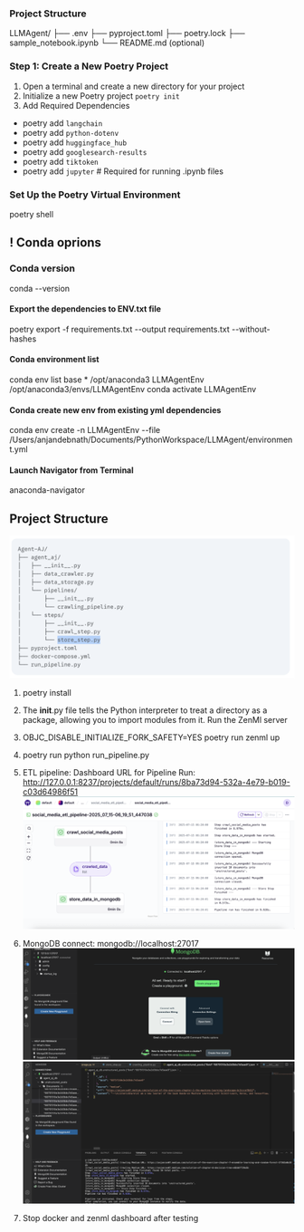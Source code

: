 ### Project Structure 
LLMAgent/
├── .env
├── pyproject.toml
├── poetry.lock
├── sample_notebook.ipynb
└── README.md (optional)

### Step 1: Create a New Poetry Project
1. Open a terminal and create a new directory for your project
2. Initialize a new Poetry project
`poetry init`
3. Add Required Dependencies
- poetry add `langchain `
- poetry add `python-dotenv `
- poetry add `huggingface_hub` 
- poetry add `googlesearch-results` 
- poetry add `tiktoken`
- poetry add `jupyter`  # Required for running .ipynb files

### Set Up the Poetry Virtual Environment
poetry shell

## ! Conda oprions
### Conda version
conda --version
#### Export the dependencies to ENV.txt file 
poetry export -f requirements.txt --output requirements.txt --without-hashes

#### Conda environment list 
conda env list
base                  *  /opt/anaconda3
LLMAgentEnv              /opt/anaconda3/envs/LLMAgentEnv
conda activate LLMAgentEnv

#### Conda create new env from existing yml dependencies 
conda env create -n LLMAgentEnv --file /Users/anjandebnath/Documents/PythonWorkspace/LLMAgent/environment.yml

#### Launch Navigator from Terminal
anaconda-navigator

## Project Structure 
![alt text](image.png)

1. poetry install

2. The __init__.py file tells the Python interpreter to treat a directory as a package, allowing you to import modules from it.
    Run the ZenMl server 
3. OBJC_DISABLE_INITIALIZE_FORK_SAFETY=YES poetry run zenml up
4. poetry run python run_pipeline.py
5. ETL pipeline: Dashboard URL for Pipeline Run: http://127.0.0.1:8237/projects/default/runs/8ba73d94-532a-4e79-b019-c03d64986f51
![alt text](image-3.png)
6. MongoDB connect: mongodb://localhost:27017
![alt text](image-2.png)
![alt text](image-1.png)
7. Stop docker and zenml dashboard after testing
